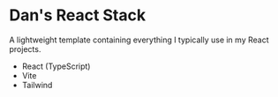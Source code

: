 # Dan's React Stack

A lightweight template containing everything I typically use in my React projects.

-   React (TypeScript)
-   Vite
-   Tailwind
